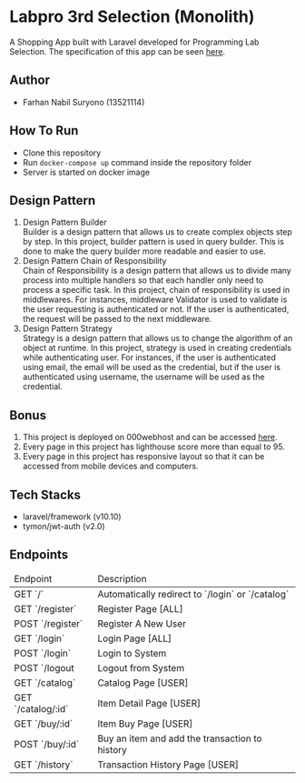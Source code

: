 # Labpro 3rd Selection (Monolith)
A Shopping App built with Laravel developed for Programming Lab Selection. The specification of this app can be seen [here](https://docs.google.com/document/d/1XERd5-yRuU-R7vK4Oe4REnQ4Nm8gL_bvDc37QQ7DoXI/edit).

## Author
- Farhan Nabil Suryono (13521114)

## How To Run
- Clone this repository
- Run `docker-compose up` command inside the repository folder
- Server is started on docker image

## Design Pattern
1. Design Pattern Builder </br>
Builder is a design pattern that allows us to create complex objects step by step. In this project, builder pattern is used in query builder. This is done to make the query builder more readable and easier to use. </br>
2. Design Pattern Chain of Responsibility </br>
Chain of Responsibility is a design pattern that allows us to divide many process into multiple handlers so that each handler only need to process a specific task. In this project, chain of responsibility is used in middlewares. For instances, middleware Validator is used to validate is the user requesting is authenticated or not. If the user is authenticated, the request will be passed to the next middleware. </br>
3. Design Pattern Strategy </br>
Strategy is a design pattern that allows us to change the algorithm of an object at runtime. In this project, strategy is used in creating credentials while authenticating user. For instances, if the user is authenticated using email, the email will be used as the credential, but if the user is authenticated using username, the username will be used as the credential. </br>

## Bonus
1. This project is deployed on 000webhost and can be accessed [here](https://labpro3-monolith.000webhostapp.com/login).
2. Every page in this project has lighthouse score more than equal to 95.
3. Every page in this project has responsive layout so that it can be accessed from mobile devices and computers.

## Tech Stacks
- laravel/framework (v10.10)
- tymon/jwt-auth (v2.0)

## Endpoints
<table>
    <thead>
        <td>Endpoint</td>
        <td>Description</td>
    </thead>
    <tbody>
        <tr>
            <td>GET `/`</td>
            <td>Automatically redirect to `/login` or `/catalog`</td>
        </tr>
        <tr>
            <td>GET `/register`</td>
            <td>Register Page [ALL]</td>
        </tr>
        <tr>
            <td>POST `/register`</td>
            <td>Register A New User</td>
        </tr>
        <tr>
            <td>GET `/login`</td>
            <td>Login Page [ALL]</td>
        </tr>
        <tr>
            <td>POST `/login`</td>
            <td>Login to System</td>
        </tr>
        <tr>
            <td>POST `/logout</td>
            <td>Logout from System</td>
        </tr>
        <tr>
            <td>GET `/catalog`</td>
            <td>Catalog Page [USER]</td>
        </tr>
        <tr>
            <td>GET `/catalog/:id`</td>
            <td>Item Detail Page [USER]</td>
        </tr>
        <tr>
            <td>GET `/buy/:id`</td>
            <td>Item Buy Page [USER]</td>
        </tr>
        <tr>
            <td>POST `/buy/:id`</td>
            <td>Buy an item and add the transaction to history</td>
        </tr>
        <tr>
            <td>GET `/history`</td>
            <td>Transaction History Page [USER]</td>
        </tr>
    </tbody>
</table>